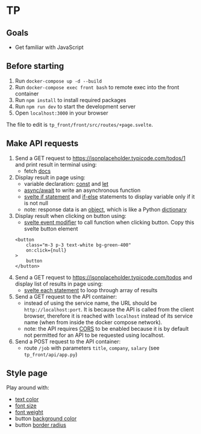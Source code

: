 # TP

## Goals

- Get familiar with JavaScript

## Before starting

1. Run `docker-compose up -d --build`
2. Run `docker-compose exec front bash` to remote exec into the front container
3. Run `npm install` to install required packages
4. Run `npm run dev` to start the development server
5. Open `localhost:3000` in your browser

The file to edit is `tp_front/front/src/routes/+page.svelte`.

## Make API requests


1. Send a GET request to https://jsonplaceholder.typicode.com/todos/1 and print result in terminal using:
    - fetch [docs](https://developer.mozilla.org/en-US/docs/Web/API/Fetch_API/Using_Fetch)
2. Display result in page using:
    - variable declaration: [const](https://developer.mozilla.org/en-US/docs/Web/JavaScript/Reference/Statements/const) and [let](https://developer.mozilla.org/en-US/docs/Web/JavaScript/Reference/Statements/let)
    - [async/await](https://developer.mozilla.org/en-US/docs/Learn/JavaScript/Asynchronous/Promises#async_and_await) to write an asynchronous function
    - [svelte if statement](https://svelte.dev/tutorial/if-blocks) and [if-else](https://svelte.dev/tutorial/else-if-blocks) statements to display variable only if it is not null
    - note: response data is an [object](https://dmitripavlutin.com/access-object-properties-javascript/), which is like a Python [dictionary](https://www.w3schools.com/python/python_dictionaries.asp)
3. Display result when clicking on button using:
    - [svelte event modifier](https://svelte.dev/tutorial/event-modifiers) to call function when clicking button. Copy this svelte button element
    ```
    <button
		class="m-3 p-3 text-white bg-green-400"
		on:click={null}
	>
		button
	</button>
    ```
4. Send a GET request to https://jsonplaceholder.typicode.com/todos and display list of results in page using:
    - [svelte each statement](https://svelte.dev/tutorial/each-blocks) to loop through array of results
5. Send a GET request to the API container:
    - instead of using the service name, the URL should be `http://localhost:port`. It is because the API is called from the client browser, therefore it is reached with `localhost` instead of its service name (when from inside the docker compose network).
    - note: the API requires [CORS](https://developer.mozilla.org/en-US/docs/Web/HTTP/CORS) to be enabled because it is by default not permitted for an API to be requested using localhost.
6. Send a POST request to the API container:
    - route `/job` with parameters `title`, `company`, `salary` (see `tp_front/api/app.py`)

## Style page

Play around with:
- [text color](https://tailwindcss.com/docs/text-color)
- [font size](https://tailwindcss.com/docs/font-size)
- [font weight](https://tailwindcss.com/docs/font-weight)
- button [background color](https://tailwindcss.com/docs/background-color)
- button [border radius](https://tailwindcss.com/docs/border-radius)
